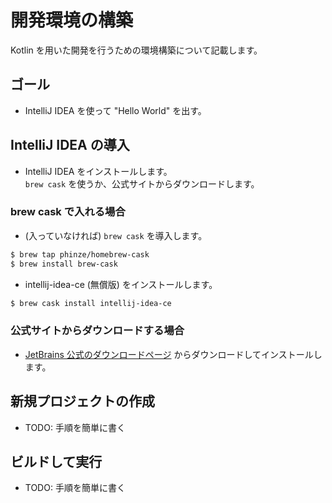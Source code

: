 # 開発環境の構築

Kotlin を用いた開発を行うための環境構築について記載します。

## ゴール

* IntelliJ IDEA を使って "Hello World" を出す。

## IntelliJ IDEA の導入

* IntelliJ IDEA をインストールします。  
`brew cask` を使うか、公式サイトからダウンロードします。

### brew cask で入れる場合

* (入っていなければ) `brew cask` を導入します。

```bash
$ brew tap phinze/homebrew-cask
$ brew install brew-cask
```

* intellij-idea-ce (無償版) をインストールします。 

```bash
$ brew cask install intellij-idea-ce
```

### 公式サイトからダウンロードする場合

* [JetBrains 公式のダウンロードページ](https://www.jetbrains.com/idea/download/) からダウンロードしてインストールします。

## 新規プロジェクトの作成

* TODO: 手順を簡単に書く

## ビルドして実行

* TODO: 手順を簡単に書く

